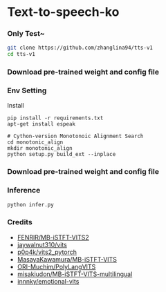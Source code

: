 # Text-to-speech-ko


### Only Test~

```sh
git clone https://github.com/zhanglina94/tts-v1
cd tts-v1
```

### Download pre-trained weight and config file


### Env Setting

Install 
```
pip install -r requirements.txt
apt-get install espeak

# Cython-version Monotonoic Alignment Search
cd monotonic_align
mkdir monotonic_align
python setup.py build_ext --inplace

```

### Download pre-trained weight and config file

### Inference
```sh
python infer.py
```


### Credits
- [FENRlR/MB-iSTFT-VITS2](https://github.com/FENRlR/MB-iSTFT-VITS2)
- [jaywalnut310/vits](https://github.com/jaywalnut310/vits)
- [p0p4k/vits2_pytorch](https://github.com/p0p4k/vits2_pytorch)
- [MasayaKawamura/MB-iSTFT-VITS](https://github.com/MasayaKawamura/MB-iSTFT-VITS)
- [ORI-Muchim/PolyLangVITS](https://github.com/ORI-Muchim/PolyLangVITS)
- [misakiudon/MB-iSTFT-VITS-multilingual](https://github.com/misakiudon/MB-iSTFT-VITS-multilingual)
- [innnky/emotional-vits](https://github.com/innnky/emotional-vits/tree/main)
